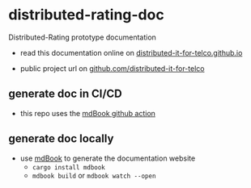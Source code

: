 # distributed-rating-doc

Distributed-Rating prototype documentation

- read this documentation online on [distributed-it-for-telco.github.io](https://distributed-it-for-telco.github.io/distributed-rating-doc/)

- public project url on [github.com/distributed-it-for-telco](https://github.com/distributed-it-for-telco/distributed-rating-doc)

## generate doc in CI/CD

- this repo uses the [mdBook github action](https://github.com/marketplace/actions/mdbook-action#%EF%B8%8F-create-your-workflow)

## generate doc locally

- use [mdBook](https://rust-lang.github.io/mdBook/index.html) to generate the documentation website
    - `cargo install mdbook`
    - `mdbook build` or `mdbook watch --open`
